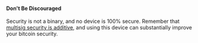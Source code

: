 #### Don't Be Discouraged
Security is not a binary, and no device is 100% secure.
Remember that [multisig security is additive](https://twitter.com/mflaxman/status/1146813775380647937), and using this device can substantially improve your bitcoin security.
